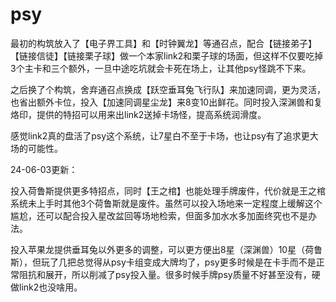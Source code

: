 # psy

最初的构筑放入了【电子界工具】和【时钟翼龙】等通召点，配合【链接弟子】【链接信徒】【链接栗子球】做一个本家link2和栗子球的场面，但这样不仅要吃掉3个主卡和三个额外，一旦中途吃坑就会卡死在场上，让其他psy怪跳不下来。&#x20;

之后换了个构筑，舍弃通召点换成【跃空垂耳兔飞行队】来加速同调，更为灵活，也省出额外卡位，投入【加速同调星尘龙】来8变10出鲜花。同时投入深渊兽和复烙印，提供的特招可以用来出link2送掉卡场怪，提高系统润滑度。&#x20;

感觉link2真的盘活了psy这个系统，让7星白不至于卡场，也让psy有了追求更大场的可能性。

24-06-03更新：&#x20;

投入荷鲁斯提供更多特招点，同时【王之棺】也能处理手牌废件，代价就是王之棺系统未上手时其他3个荷鲁斯就是废件。虽然可以投入场地来一定程度上缓解这个尴尬，还可以配合投入星改盆回等场地检索，但面多加水水多加面终究也不是办法。

&#x20;投入苹果龙提供垂耳兔以外更多的调整，可以更方便出8星（深渊兽）10星（荷鲁斯），但玩了几把总觉得从psy卡组变成大牌均了，psy更多时候是在卡手而不是正常阻抗和展开，所以削减了psy投入量。很多时候手牌psy质量不好甚至没有，硬做link2也没啥用。

